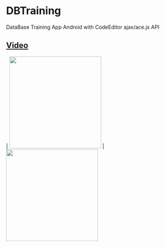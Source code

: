 # DBTraining
DataBase Training App Android with CodeEditor ajax/ace.js API

## [Video](https://youtu.be/WLY-_2YmV_E)

| <img src="https://github.com/Scrappers-glitch/DBTraining/blob/master/attachments/Screenshot_20210406-104445.png" width="250"> | <img src="https://github.com/Scrappers-glitch/DBTraining/blob/master/attachments/Screenshot_20210406-104451.png" width="250">




